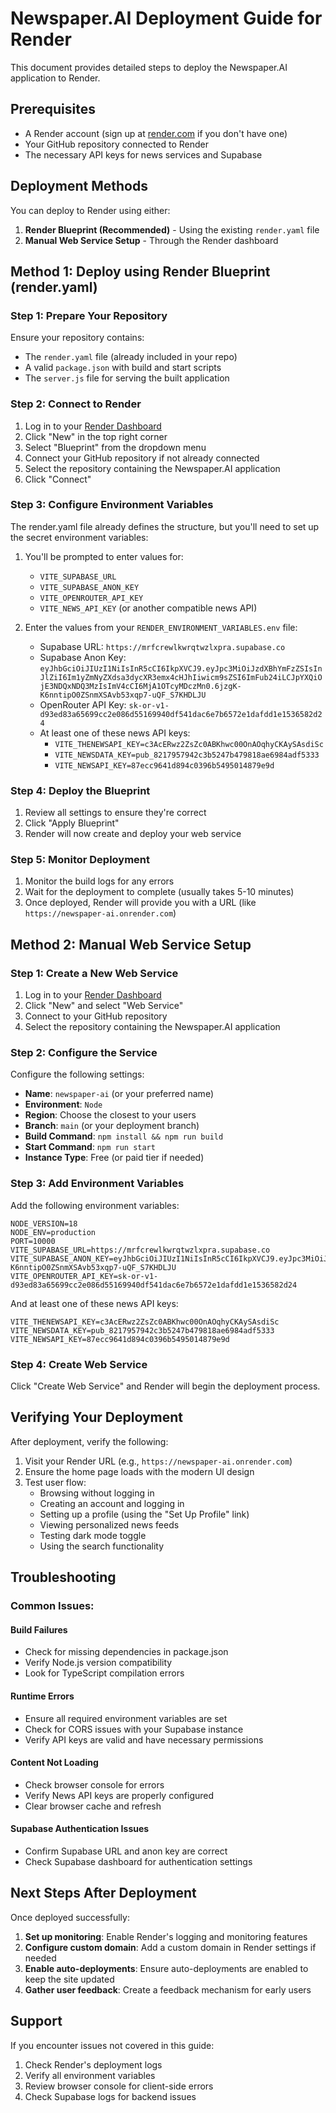 # Newspaper.AI Deployment Guide for Render

This document provides detailed steps to deploy the Newspaper.AI application to Render.

## Prerequisites

- A Render account (sign up at [render.com](https://render.com) if you don't have one)
- Your GitHub repository connected to Render
- The necessary API keys for news services and Supabase

## Deployment Methods

You can deploy to Render using either:
1. **Render Blueprint (Recommended)** - Using the existing `render.yaml` file
2. **Manual Web Service Setup** - Through the Render dashboard

## Method 1: Deploy using Render Blueprint (render.yaml)

### Step 1: Prepare Your Repository

Ensure your repository contains:
- The `render.yaml` file (already included in your repo)
- A valid `package.json` with build and start scripts
- The `server.js` file for serving the built application

### Step 2: Connect to Render

1. Log in to your [Render Dashboard](https://dashboard.render.com/)
2. Click "New" in the top right corner
3. Select "Blueprint" from the dropdown menu
4. Connect your GitHub repository if not already connected
5. Select the repository containing the Newspaper.AI application
6. Click "Connect"

### Step 3: Configure Environment Variables

The render.yaml file already defines the structure, but you'll need to set up the secret environment variables:

1. You'll be prompted to enter values for:
   - `VITE_SUPABASE_URL`
   - `VITE_SUPABASE_ANON_KEY`
   - `VITE_OPENROUTER_API_KEY`
   - `VITE_NEWS_API_KEY` (or another compatible news API)

2. Enter the values from your `RENDER_ENVIRONMENT_VARIABLES.env` file:
   - Supabase URL: `https://mrfcrewlkwrqtwzlxpra.supabase.co`
   - Supabase Anon Key: `eyJhbGciOiJIUzI1NiIsInR5cCI6IkpXVCJ9.eyJpc3MiOiJzdXBhYmFzZSIsInJlZiI6Im1yZmNyZXdsa3dycXR3emx4cHJhIiwicm9sZSI6ImFub24iLCJpYXQiOjE3NDQxNDQ3MzIsImV4cCI6MjA1OTcyMDczMn0.6jzgK-K6nntipO0ZSnmXSAvb53xqp7-uQF_S7KHDLJU`
   - OpenRouter API Key: `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`
   - At least one of these news API keys:
     - `VITE_THENEWSAPI_KEY=c3AcERwz2ZsZc0ABKhwc00OnAOqhyCKAySAsdiSc`
     - `VITE_NEWSDATA_KEY=pub_8217957942c3b5247b479818ae6984adf5333`
     - `VITE_NEWSAPI_KEY=87ecc9641d894c0396b5495014879e9d`

### Step 4: Deploy the Blueprint

1. Review all settings to ensure they're correct
2. Click "Apply Blueprint"
3. Render will now create and deploy your web service

### Step 5: Monitor Deployment

1. Monitor the build logs for any errors
2. Wait for the deployment to complete (usually takes 5-10 minutes)
3. Once deployed, Render will provide you with a URL (like `https://newspaper-ai.onrender.com`)

## Method 2: Manual Web Service Setup

### Step 1: Create a New Web Service

1. Log in to your [Render Dashboard](https://dashboard.render.com/)
2. Click "New" and select "Web Service"
3. Connect to your GitHub repository
4. Select the repository containing the Newspaper.AI application

### Step 2: Configure the Service

Configure the following settings:
- **Name**: `newspaper-ai` (or your preferred name)
- **Environment**: `Node`
- **Region**: Choose the closest to your users
- **Branch**: `main` (or your deployment branch)
- **Build Command**: `npm install && npm run build`
- **Start Command**: `npm run start`
- **Instance Type**: Free (or paid tier if needed)

### Step 3: Add Environment Variables

Add the following environment variables:
```
NODE_VERSION=18
NODE_ENV=production
PORT=10000
VITE_SUPABASE_URL=https://mrfcrewlkwrqtwzlxpra.supabase.co
VITE_SUPABASE_ANON_KEY=eyJhbGciOiJIUzI1NiIsInR5cCI6IkpXVCJ9.eyJpc3MiOiJzdXBhYmFzZSIsInJlZiI6Im1yZmNyZXdsa3dycXR3emx4cHJhIiwicm9sZSI6ImFub24iLCJpYXQiOjE3NDQxNDQ3MzIsImV4cCI6MjA1OTcyMDczMn0.6jzgK-K6nntipO0ZSnmXSAvb53xqp7-uQF_S7KHDLJU
VITE_OPENROUTER_API_KEY=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
```

And at least one of these news API keys:
```
VITE_THENEWSAPI_KEY=c3AcERwz2ZsZc0ABKhwc00OnAOqhyCKAySAsdiSc
VITE_NEWSDATA_KEY=pub_8217957942c3b5247b479818ae6984adf5333
VITE_NEWSAPI_KEY=87ecc9641d894c0396b5495014879e9d
```

### Step 4: Create Web Service

Click "Create Web Service" and Render will begin the deployment process.

## Verifying Your Deployment

After deployment, verify the following:

1. Visit your Render URL (e.g., `https://newspaper-ai.onrender.com`)
2. Ensure the home page loads with the modern UI design
3. Test user flow:
   - Browsing without logging in
   - Creating an account and logging in
   - Setting up a profile (using the "Set Up Profile" link)
   - Viewing personalized news feeds
   - Testing dark mode toggle
   - Using the search functionality

## Troubleshooting

### Common Issues:

#### Build Failures
- Check for missing dependencies in package.json
- Verify Node.js version compatibility
- Look for TypeScript compilation errors

#### Runtime Errors
- Ensure all required environment variables are set
- Check for CORS issues with your Supabase instance
- Verify API keys are valid and have necessary permissions

#### Content Not Loading
- Check browser console for errors
- Verify News API keys are properly configured
- Clear browser cache and refresh

#### Supabase Authentication Issues
- Confirm Supabase URL and anon key are correct
- Check Supabase dashboard for authentication settings

## Next Steps After Deployment

Once deployed successfully:

1. **Set up monitoring**: Enable Render's logging and monitoring features
2. **Configure custom domain**: Add a custom domain in Render settings if needed
3. **Enable auto-deployments**: Ensure auto-deployments are enabled to keep the site updated
4. **Gather user feedback**: Create a feedback mechanism for early users

## Support

If you encounter issues not covered in this guide:
1. Check Render's deployment logs
2. Verify all environment variables
3. Review browser console for client-side errors
4. Check Supabase logs for backend issues 
